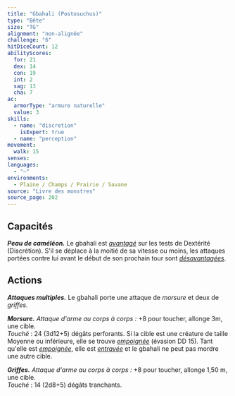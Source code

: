 ```yaml
---
title: "Gbahali (Postosuchus)"
type: "Bête"
size: "TG"
alignment: "non-alignée"
challenge: "6"
hitDiceCount: 12
abilityScores:
  for: 21
  dex: 14
  con: 19
  int: 2
  sag: 13
  cha: 7
ac: 
  armorType: "armure naturelle"
  value: 3
skills: 
  - name: "discretion"
    isExpert: true
  - name: "perception"
movement: 
  walk: 15
senses: 
languages: 
  - "—"
environments:
  - Plaine / Champs / Prairie / Savane
source: "Livre des monstres"
source_page: 202
---
```

## Capacités
**_Peau de caméléon._** Le gbahali est [_avantagé_](/utiliser-les-caracteristiques/#avantage-et-desavantage) sur les tests de Dextérité (Discrétion). S'il se déplace à la moitié de sa vitesse ou moins, les attaques portées contre lui avant le début de son prochain tour sont [_désavantagées_](/utiliser-les-caracteristiques/#avantage-et-desavantage).

## Actions
**_Attaques multiples._** Le gbahali porte une attaque de _morsure_ et deux de _griffes_.

**_Morsure._** _Attaque d'arme au corps à corps :_ +8 pour toucher, allonge 3m, une cible.  
_Touché_ : 24 (3d12+5) dégâts perforants. Si la cible est une créature de taille Moyenne ou inférieure, elle se trouve [_empoignée_](/gerer-la-sante-du-personnage/#empoigne) (évasion DD 15). Tant qu'elle est [_empoignée_](/gerer-la-sante-du-personnage/#empoigne), elle est [_entravée_](/gerer-la-sante-du-personnage/#entrave) et le gbahali ne peut pas mordre une autre cible.

**_Griffes._** _Attaque d'arme au corps à corps :_ +8 pour toucher, allonge 1,50 m, une cible.  
_Touché_ : 14 (2d8+5) dégâts tranchants.
